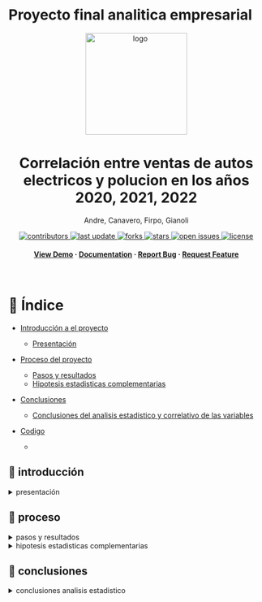 # Proyecto final analitica empresarial
<div align="center">

  <img src="logoautos2.webp" alt="logo" width="200" height="auto" />
  <h1>Correlación entre ventas de autos electricos y polucion en los años 2020, 2021, 2022</h1>
  
  <p>
    Andre, Canavero, Firpo, Gianoli
  </p>

  
<!-- Badges -->
<p>
  <a href="https://github.com/Louis3797/awesome-readme-template/graphs/contributors">
    <img src="https://img.shields.io/github/contributors/Louis3797/awesome-readme-template" alt="contributors" />
  </a>
  <a href="">
    <img src="https://img.shields.io/github/last-commit/Louis3797/awesome-readme-template" alt="last update" />
  </a>
  <a href="https://github.com/Louis3797/awesome-readme-template/network/members">
    <img src="https://img.shields.io/github/forks/Louis3797/awesome-readme-template" alt="forks" />
  </a>
  <a href="https://github.com/Louis3797/awesome-readme-template/stargazers">
    <img src="https://img.shields.io/github/stars/Louis3797/awesome-readme-template" alt="stars" />
  </a>
  <a href="https://github.com/Louis3797/awesome-readme-template/issues/">
    <img src="https://img.shields.io/github/issues/Louis3797/awesome-readme-template" alt="open issues" />
  </a>
  <a href="https://github.com/Louis3797/awesome-readme-template/blob/master/LICENSE">
    <img src="https://img.shields.io/github/license/Louis3797/awesome-readme-template.svg" alt="license" />
  </a>
</p>
   
<h4>
    <a href="https://github.com/Louis3797/awesome-readme-template/">View Demo</a>
  <span> · </span>
    <a href="https://github.com/Louis3797/awesome-readme-template">Documentation</a>
  <span> · </span>
    <a href="https://github.com/Louis3797/awesome-readme-template/issues/">Report Bug</a>
  <span> · </span>
    <a href="https://github.com/Louis3797/awesome-readme-template/issues/">Request Feature</a>
  </h4>
</div>

<br />

<!-- Índice -->
# :notebook_with_decorative_cover: Índice

- [Introducción a el proyecto](#star2-introducción)
  * [Presentación](#wave-presentación)
- [Proceso del proyecto](#toolbox-proceso)
  * [Pasos y resultados](#bangbang-prerequisites)
  * [Hipotesis estadisticas complementarias](#gear-installation)

- [Conclusiones](#speech_balloon-conclusiones)
  * [Conclusiones del analisis estadistico y correlativo de las variables](#bangbang-prerequisites)
- [Codigo](#wave-contributing)
  * [](#scroll-code-of-conduct)
  

<!-- introducción -->
## :star2: introducción
<div align="presentación"> 
  <div align="presentación"> 
  

</div>


<details>
  <summary>presentación</summary>
  <ul>
    <li>
      <a href="https://docs.google.com/presentation/d/1-MnyyT9jfggdywjaKsorB0gn1DC5vBcwyUOzdoZ4ZMY/edit?usp=sharing">Presentación</a>
    </li>
  </ul>
</details>

<!-- proceso -->
## :toolbox: proceso
<div align="pasos y resultados"> 
  <div align="pasos y resultados"> 
  

</div>


<details>
  <summary>pasos y resultados</summary>
  <ul>
    <li>
      <a href="https://docs.google.com/presentation/d/1oWLcUQ55ScGKSxtt9NpSooRgMQ0N7AY_f6D26DDqi3o/edit?usp=sharing">Pasos y resultados</a>
    </li>
  </ul>
</details>

<div align="pasos y resultados"> 
  <div align="pasos y resultados"> 
  

</div>


<details>
  <summary>hipotesis estadisticas complementarias</summary>
  <ul>
    <li>
      <a href="https://docs.google.com/presentation/d/1BH0bBEJtszMfd44eI0t3ghPYHrKgl-6JS35SbYpyhm8/edit?usp=sharing">Hipotesis estadisticas complementarias</a>
    </li>
  </ul>
</details>

<!-- conclusiones -->
## :speech_balloon: conclusiones
<div align="conclusiones analisis estadistico"> 
  <div align="conclusiones analisis estadistico"> 
  

</div>


<details>
  <summary>conclusiones analisis estadistico</summary>
  <ul>
    <li>
      <a href="https://docs.google.com/presentation/d/1KFDvP7nuhQml9aOMP-PhEFWQiglo6yjRlE-BJybnmF8/edit?usp=sharing">Conclusiones analisis estadistico</a>
    </li>
  </ul>
</details>

<div align="conclusiones analisis estadistico"> 
  <div align="conclusiones analisis estadistico"> 

